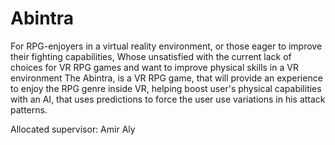 # Abintra

For RPG-enjoyers in a virtual reality environment, or those eager to improve their fighting capabilities,
Whose unsatisfied with the current lack of choices for VR RPG games and want to improve physical skills in a VR environment
The Abintra, is a VR RPG game, that will provide an experience to enjoy the RPG genre inside VR, helping boost user's physical capabilities
with an AI, that uses predictions to force the user use variations in his attack patterns.

Allocated supervisor: Amir Aly

